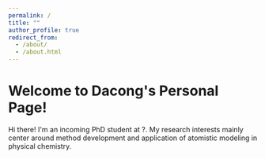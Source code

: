```yaml
---
permalink: /
title: ""
author_profile: true
redirect_from: 
  - /about/
  - /about.html
---
```


Welcome to Dacong's Personal Page!
======
Hi there! I'm an incoming PhD student at ?. My research interests mainly center around method development and application of atomistic modeling in physical chemistry.

